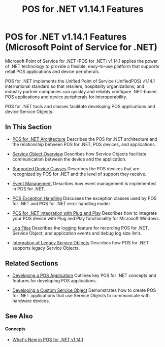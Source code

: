 ﻿---
title: POS for .NET v1.14.1 Features
description: POS for .NET v1.14.1 Features (POS for .NET v1.14 SDK Documentation)
ms.date: 04/21/2017
ms.topic: how-to
ms.custom: "pos-restored-from-archive,UpdateFrequency5"
---

# POS for .NET v1.14.1 Features (Microsoft Point of Service for .NET)

Microsoft Point of Service for .NET (POS for .NET) v1.14.1 applies the power of .NET technology to provide a flexible, easy-to-use platform that supports retail POS applications and device peripherals.

POS for .NET implements the Unified Point of Service (UnifiedPOS) v1.14.1 international standard so that retailers, hospitality organizations, and industry partner companies can quickly and reliably configure .NET-based POS applications and device peripherals for interoperability.

POS for .NET tools and classes facilitate developing POS applications and device Service Objects.

## In This Section

- [POS for .NET Architecture](pos-for-net-architecture.md)
    Describes the POS for .NET architecture and the relationship between POS for .NET, POS devices, and applications.

- [Service Object Overview](service-object-overview.md)
    Describes how Service Objects facilitate communication between the device and the application.

- [Supported Device Classes](supported-device-classes.md)
    Describes the POS devices that are recognized by POS for .NET and the level of support they receive.

- [Event Management](event-management.md)
    Describes how event management is implemented in POS for .NET.

- [POS Exception Handling](pos-exception-handling.md)
    Discusses the exception classes used by POS for .NET and POS for .NET error handling model.

- [POS for .NET Integration with Plug and Play](pos-for-net-integration-with-plug-and-play.md)
    Describes how to integrate your POS device with Plug and Play functionality for Microsoft Windows.

- [Log Files](log-files.md)
    Describes the logging feature for recording POS for .NET, Service Object, and application events and debug log size limit.

- [Integration of Legacy Service Objects](integration-of-legacy-service-objects.md)
    Describes how POS for .NET supports legacy Service Objects.

## Related Sections

- [Developing a POS Application](developing-a-pos-application.md)
    Outlines key POS for .NET concepts and features for developing POS applications.

- [Developing a Custom Service Object](developing-a-custom-service-object.md)
    Demonstrates how to create POS for .NET applications that use Service Objects to communicate with hardware devices.

## See Also

#### Concepts

- [What's New in POS for .NET v1.14.1](whats-new-in-pos-for-net-v114-and-v1141.md)
